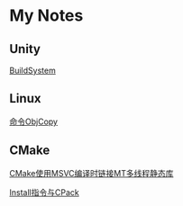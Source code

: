 My Notes
===

Unity
---
[BuildSystem](Note/Unity/BuildSystem.md)

Linux
---
[命令ObjCopy](Note/Linux/ObjCopy.md)

CMake
---
[CMake使用MSVC编译时链接MT多线程静态库](Note/CMake/BuildCMakeWithMT.md)

[Install指令与CPack](Note/CMake/InstallAndCPack.md)
